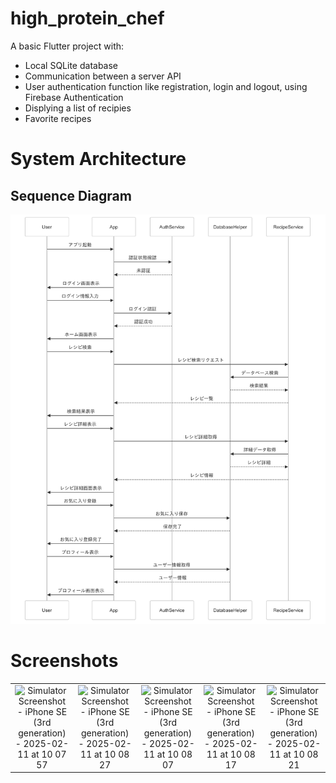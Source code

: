 # high_protein_chef

A basic Flutter project with:
- Local SQLite database
- Communication between a server API
- User authentication function like registration, login and logout, using Firebase Authentication
- Displying a list of recipies
- Favorite recipes

# System Architecture

## Sequence Diagram

![System Sequence Diagram](assets/sequence_diagram.png)

# Screenshots

|  |    |     |     |     |
| :---:   | :---: | :---: | :---: | :---: |
| ![Simulator Screenshot - iPhone SE (3rd generation) - 2025-02-11 at 10 07 57](https://github.com/user-attachments/assets/5c6d0047-9c10-41bd-87f2-d114d39ca501) |  ![Simulator Screenshot - iPhone SE (3rd generation) - 2025-02-11 at 10 08 27](https://github.com/user-attachments/assets/c770a751-2680-41bb-bbc9-6a9d4dc7f55a)  |  ![Simulator Screenshot - iPhone SE (3rd generation) - 2025-02-11 at 10 08 07](https://github.com/user-attachments/assets/2551f7d1-f7d7-4946-8189-18e3cd138011)  | ![Simulator Screenshot - iPhone SE (3rd generation) - 2025-02-11 at 10 08 17](https://github.com/user-attachments/assets/dccdff97-c4f5-4300-9d57-002961e15e47)    |  ![Simulator Screenshot - iPhone SE (3rd generation) - 2025-02-11 at 10 08 21](https://github.com/user-attachments/assets/f56298d3-5b04-4728-9963-bb4f296d76c8)  |
 
